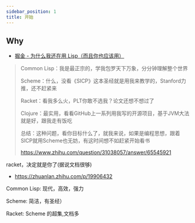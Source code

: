 ```yaml
---
sidebar_position: 1
title: 开始
---
```


## Why

- [掘金 - 为什么我还在用 Lisp（而且你也应该用）](https://juejin.cn/post/6935225210278772766)

> Common Lisp：我是最正宗的，学我包罗天下万象，分分钟理解整个世界
> 
> Scheme：什么，没看《SICP》这本圣经就是用我来教学的，Stanford力推，还不赶紧来
> 
> Racket：看我多么火，PLT你敢不选我？论文还想不想过了
> 
> Clojure：最实用，看看GitHub上一系列用我写的开源项目，基于JVM大法就是好，跟我走有饭吃
>
> 总结：这种问题，看你目标什么了，就我来说，如果是编程思想，跟着SICP就用Scheme也无妨，有这时间想不如赶紧开始看书
> 
> https://www.zhihu.com/question/31038057/answer/65545921

racket，决定就是你了(据说文档很够)

- https://zhuanlan.zhihu.com/p/19906432

Common Lisp: 现代，高效，强力

Scheme: 简洁，有圣经）

Racket: Scheme 的超集,文档多